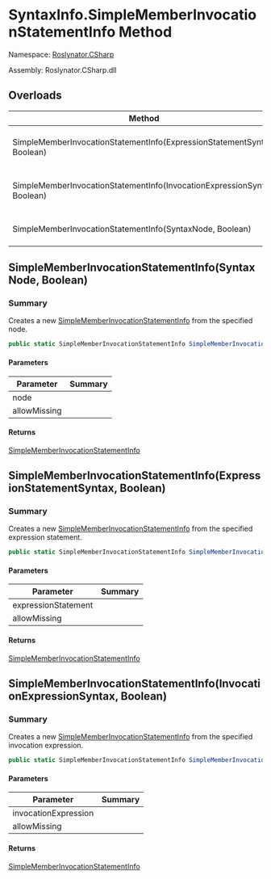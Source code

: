 # SyntaxInfo\.SimpleMemberInvocationStatementInfo Method

Namespace: [Roslynator.CSharp](../../README.md)

Assembly: Roslynator\.CSharp\.dll

## Overloads

| Method | Summary |
| ------ | ------- |
| SimpleMemberInvocationStatementInfo\(ExpressionStatementSyntax, Boolean\) | Creates a new [SimpleMemberInvocationStatementInfo](../../Syntax/SimpleMemberInvocationStatementInfo/README.md) from the specified expression statement\. |
| SimpleMemberInvocationStatementInfo\(InvocationExpressionSyntax, Boolean\) | Creates a new [SimpleMemberInvocationStatementInfo](../../Syntax/SimpleMemberInvocationStatementInfo/README.md) from the specified invocation expression\. |
| SimpleMemberInvocationStatementInfo\(SyntaxNode, Boolean\) | Creates a new [SimpleMemberInvocationStatementInfo](../../Syntax/SimpleMemberInvocationStatementInfo/README.md) from the specified node\. |

## SimpleMemberInvocationStatementInfo\(SyntaxNode, Boolean\)

### Summary

Creates a new [SimpleMemberInvocationStatementInfo](../../Syntax/SimpleMemberInvocationStatementInfo/README.md) from the specified node\.

```csharp
public static SimpleMemberInvocationStatementInfo SimpleMemberInvocationStatementInfo(SyntaxNode node, bool allowMissing = false)
```

#### Parameters

| Parameter | Summary |
| --------- | ------- |
| node | |
| allowMissing | |

#### Returns

[SimpleMemberInvocationStatementInfo](../../Syntax/SimpleMemberInvocationStatementInfo/README.md)




## SimpleMemberInvocationStatementInfo\(ExpressionStatementSyntax, Boolean\)

### Summary

Creates a new [SimpleMemberInvocationStatementInfo](../../Syntax/SimpleMemberInvocationStatementInfo/README.md) from the specified expression statement\.

```csharp
public static SimpleMemberInvocationStatementInfo SimpleMemberInvocationStatementInfo(ExpressionStatementSyntax expressionStatement, bool allowMissing = false)
```

#### Parameters

| Parameter | Summary |
| --------- | ------- |
| expressionStatement | |
| allowMissing | |

#### Returns

[SimpleMemberInvocationStatementInfo](../../Syntax/SimpleMemberInvocationStatementInfo/README.md)




## SimpleMemberInvocationStatementInfo\(InvocationExpressionSyntax, Boolean\)

### Summary

Creates a new [SimpleMemberInvocationStatementInfo](../../Syntax/SimpleMemberInvocationStatementInfo/README.md) from the specified invocation expression\.

```csharp
public static SimpleMemberInvocationStatementInfo SimpleMemberInvocationStatementInfo(InvocationExpressionSyntax invocationExpression, bool allowMissing = false)
```

#### Parameters

| Parameter | Summary |
| --------- | ------- |
| invocationExpression | |
| allowMissing | |

#### Returns

[SimpleMemberInvocationStatementInfo](../../Syntax/SimpleMemberInvocationStatementInfo/README.md)




